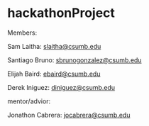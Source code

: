 # hackathonProject
Members:

Sam Laitha: slaitha@csumb.edu

Santiago Bruno: sbrunogonzalez@csumb.edu

Elijah Baird: ebaird@csumb.edu

Derek Iniguez: diniguez@csumb.edu

mentor/advior:

Jonathon Cabrera: jocabrera@csumb.edu

